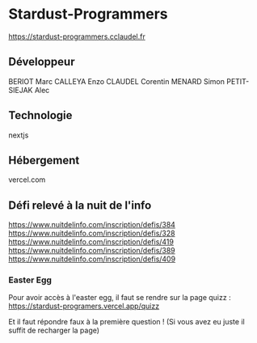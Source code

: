 # Stardust-Programmers

https://stardust-programmers.cclaudel.fr

## Développeur

BERIOT Marc
CALLEYA Enzo
CLAUDEL Corentin
MENARD Simon
PETIT-SIEJAK Alec

## Technologie
nextjs

## Hébergement
vercel.com

## Défi relevé à la nuit de l'info
https://www.nuitdelinfo.com/inscription/defis/384 
https://www.nuitdelinfo.com/inscription/defis/328
https://www.nuitdelinfo.com/inscription/defis/419
https://www.nuitdelinfo.com/inscription/defis/389
https://www.nuitdelinfo.com/inscription/defis/409

### Easter Egg
Pour avoir accès à l'easter egg, il faut se rendre sur la page quizz :
    https://stardust-programers.vercel.app/quizz

Et il faut répondre faux à la première question ! (Si vous avez eu juste il suffit de recharger la page)

